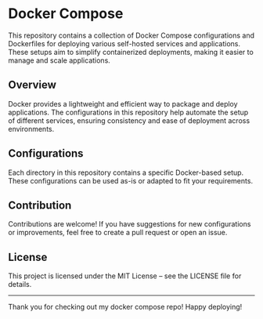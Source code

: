 # Docker Compose

This repository contains a collection of Docker Compose configurations and Dockerfiles for deploying various self-hosted services and applications. These setups aim to simplify containerized deployments, making it easier to manage and scale applications.
## Overview

Docker provides a lightweight and efficient way to package and deploy applications. The configurations in this repository help automate the setup of different services, ensuring consistency and ease of deployment across environments.
## Configurations

Each directory in this repository contains a specific Docker-based setup. These configurations can be used as-is or adapted to fit your requirements.
## Contribution

Contributions are welcome! If you have suggestions for new configurations or improvements, feel free to create a pull request or open an issue.
## License

This project is licensed under the MIT License – see the LICENSE file for details.

---

Thank you for checking out my docker compose repo! Happy deploying!
